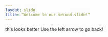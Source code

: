 ```yaml
---
layout: slide
title: “Welcome to our second slide!”
---
```

this looks better
Use the left arrow to go back!
